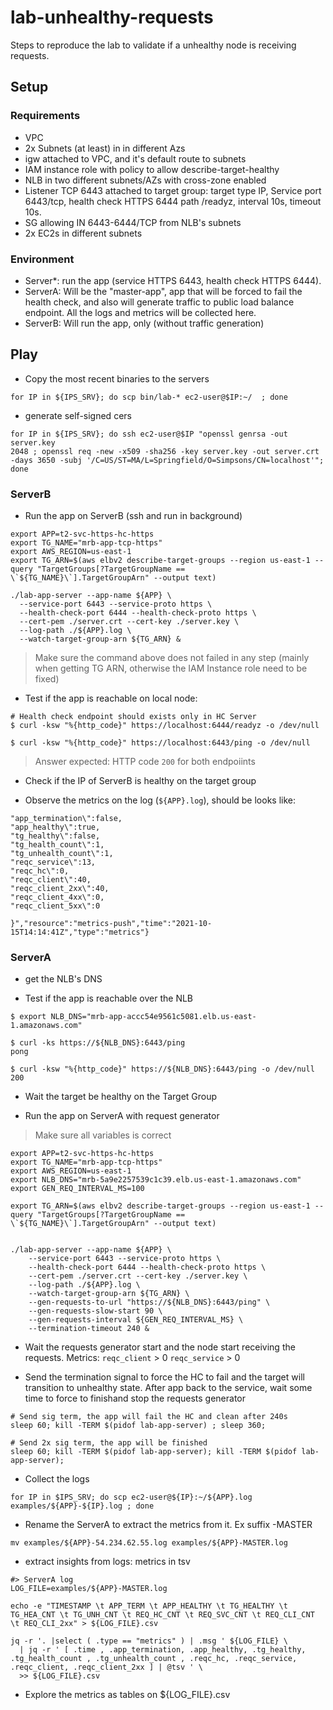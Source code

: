 # lab-unhealthy-requests

Steps to reproduce the lab to validate if a unhealthy node is receiving requests.


## Setup

### Requirements

- VPC
- 2x Subnets (at least) in in different Azs
- igw attached to VPC, and it's default route to subnets
- IAM instance role with policy to allow describe-target-healthy
- NLB in two different subnets/AZs with cross-zone enabled
 - Listener TCP 6443 attached to target group: target type IP, Service port 6443/tcp, health check HTTPS 6444 path /readyz, interval 10s, timeout 10s.
- SG allowing IN 6443-6444/TCP from NLB's subnets
- 2x EC2s in different subnets

### Environment

- Server*: run the app (service HTTPS 6443, health check HTTPS 6444).
- ServerA: Will be the "master-app", app that will be forced to fail the health check, and also will generate traffic to public load balance endpoint. All the logs and metrics will be collected here.
- ServerB: Will run the app, only (without traffic generation)


## Play

- Copy the most recent binaries to the servers

```
for IP in ${IPS_SRV}; do scp bin/lab-* ec2-user@$IP:~/  ; done
```

- generate self-signed cers

```
for IP in ${IPS_SRV}; do ssh ec2-user@$IP "openssl genrsa -out server.key 
2048 ; openssl req -new -x509 -sha256 -key server.key -out server.crt -days 3650 -subj '/C=US/ST=MA/L=Springfield/O=Simpsons/CN=localhost'"; done
```

### ServerB

- Run the app on ServerB (ssh and run in background)

``` shell
export APP=t2-svc-https-hc-https
export TG_NAME="mrb-app-tcp-https"
export AWS_REGION=us-east-1
export TG_ARN=$(aws elbv2 describe-target-groups --region us-east-1 --query "TargetGroups[?TargetGroupName == \`${TG_NAME}\`].TargetGroupArn" --output text)

./lab-app-server --app-name ${APP} \
  --service-port 6443 --service-proto https \
  --health-check-port 6444 --health-check-proto https \
  --cert-pem ./server.crt --cert-key ./server.key \
  --log-path ./${APP}.log \
  --watch-target-group-arn ${TG_ARN} &
```

> Make sure the command above does not failed in any step (mainly when getting TG ARN, otherwise the IAM Instance role need to be fixed)

- Test if the app is reachable on local node:

``` shell
# Health check endpoint should exists only in HC Server
$ curl -ksw "%{http_code}" https://localhost:6444/readyz -o /dev/null

$ curl -ksw "%{http_code}" https://localhost:6443/ping -o /dev/null
```

> Answer expected: HTTP code `200` for both endpoiints

- Check if the IP of ServerB is healthy on the target group

- Observe the metrics on the log (`${APP}.log`), should be looks like:

```
"app_termination\":false,
"app_healthy\":true,
"tg_healthy\":false,
"tg_health_count\":1,
"tg_unhealth_count\":1,
"reqc_service\":13,
"reqc_hc\":0,
"reqc_client\":40,
"reqc_client_2xx\":40,
"reqc_client_4xx\":0,
"reqc_client_5xx\":0

}","resource":"metrics-push","time":"2021-10-15T14:14:41Z","type":"metrics"}
```

### ServerA 

- get the NLB's DNS

- Test if the app is reachable over the NLB

``` shell
$ export NLB_DNS="mrb-app-accc54e9561c5081.elb.us-east-1.amazonaws.com"

$ curl -ks https://${NLB_DNS}:6443/ping
pong

$ curl -ksw "%{http_code}" https://${NLB_DNS}:6443/ping -o /dev/null
200
```

- Wait the target be healthy on the Target Group

- Run the app on ServerA with request generator

> Make sure all variables is correct

``` shell
export APP=t2-svc-https-hc-https
export TG_NAME="mrb-app-tcp-https"
export AWS_REGION=us-east-1
export NLB_DNS="mrb-5a9e2257539c1c39.elb.us-east-1.amazonaws.com"
export GEN_REQ_INTERVAL_MS=100

export TG_ARN=$(aws elbv2 describe-target-groups --region us-east-1 --query "TargetGroups[?TargetGroupName == \`${TG_NAME}\`].TargetGroupArn" --output text)


./lab-app-server --app-name ${APP} \
    --service-port 6443 --service-proto https \
    --health-check-port 6444 --health-check-proto https \
    --cert-pem ./server.crt --cert-key ./server.key \
    --log-path ./${APP}.log \
    --watch-target-group-arn ${TG_ARN} \
    --gen-requests-to-url "https://${NLB_DNS}:6443/ping" \
    --gen-requests-slow-start 90 \
    --gen-requests-interval ${GEN_REQ_INTERVAL_MS} \
    --termination-timeout 240 &
```

- Wait the requests generator start and the node start receiving the requests. Metrics: 
`reqc_client` > 0
`reqc_service` > 0

- Send the termination signal to force the HC to fail and the target will transition to unhealthy state. After app back to the service, wait some time to force to finishand stop the requests generator

``` shell
# Send sig term, the app will fail the HC and clean after 240s
sleep 60; kill -TERM $(pidof lab-app-server) ; sleep 360;

# Send 2x sig term, the app will be finished
sleep 60; kill -TERM $(pidof lab-app-server); kill -TERM $(pidof lab-app-server); 

``` 

- Collect the logs

``` shell
for IP in $IPS_SRV; do scp ec2-user@${IP}:~/${APP}.log examples/${APP}-${IP}.log ; done
```

- Rename the ServerA to extract the metrics from it. Ex suffix -MASTER

``` shell
mv examples/${APP}-54.234.62.55.log examples/${APP}-MASTER.log
```

- extract insights from logs: metrics in tsv

``` shell
#> ServerA log
LOG_FILE=examples/${APP}-MASTER.log

echo -e "TIMESTAMP \t APP_TERM \t APP_HEALTHY \t TG_HEALTHY \t TG_HEA_CNT \t TG_UNH_CNT \t REQ_HC_CNT \t REQ_SVC_CNT \t REQ_CLI_CNT \t REQ_CLI_2xx" > ${LOG_FILE}.csv

jq -r '. |select ( .type == "metrics" ) | .msg ' ${LOG_FILE} \
  | jq -r ' [ .time , .app_termination, .app_healthy, .tg_healthy, .tg_health_count , .tg_unhealth_count , .reqc_hc, .reqc_service, .reqc_client, .reqc_client_2xx ] | @tsv ' \
  >> ${LOG_FILE}.csv
```

- Explore the metrics as tables on ${LOG_FILE}.csv
